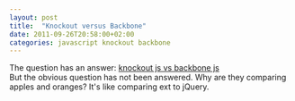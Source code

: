 ```yaml
---
layout: post
title:  "Knockout versus Backbone"
date: 2011-09-26T20:58:00+02:00
categories: javascript knockout backbone
---
```


The question has an answer: <a href="http://stackoverflow.com/questions/5112899/knockout-js-vs-backbone-js-vs">knockout js vs backbone js</a><br>
But the obvious question has not been answered. Why are they comparing apples and oranges? It's like comparing ext to jQuery.
<div style="clear: both;"></div>